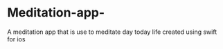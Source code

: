 # Meditation-app-
A meditation app that is use to meditate day today life created using swift for ios 
